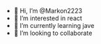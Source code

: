 - 👋 Hi, I’m @Markon2223
- 👀 I’m interested in react
- 🌱 I’m currently learning jave
- 💞️ I’m looking to collaborate

<!---
Markon2223/Markon2223 is a ✨ special ✨ repository because its `README.md` (this file) appears on your GitHub profile.
You can click the Preview link to take a look at your changes.
--->
